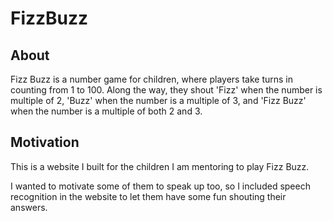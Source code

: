 # FizzBuzz
## About
Fizz Buzz is a number game for children, where players take turns in counting from 1 to 100. Along the way, they shout 'Fizz' when the number is multiple of 2, 'Buzz' when the number is a multiple of 3, and 'Fizz Buzz' when the number is a multiple of both 2 and 3.
## Motivation
This is a website I built for the children I am mentoring to play Fizz Buzz. 

I wanted to motivate some of them to speak up too, so I included speech recognition in the website to let them have some fun shouting their answers. 
